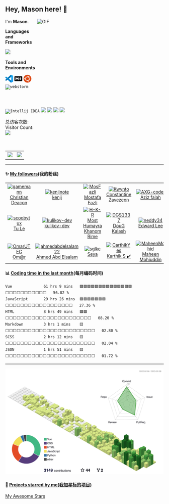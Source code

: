 ## Hey, Mason here! :wave:
<img align="right" alt="GIF" src="https://raw.githubusercontent.com/JoeyBling/JoeyBling/master/pic/pusheencode.gif" width="403" height="280" title="Do what you like, and do it best!" />

I'm **Mason**.

**Languages and Frameworks**

<img height="60" src="https://skillicons.dev/icons?i=git,vscode,vue,html,css,js,ts,scss,bootstrap,jquery,vite,nodejs,c&perline=10&theme=light" />

**Tools and Environments**


<code><img height="25" src="https://raw.githubusercontent.com/github/explore/80688e429a7d4ef2fca1e82350fe8e3517d3494d/topics/visual-studio-code/visual-studio-code.png" alt="VSCode" title="VSCode"></code>
<code><img height="25" src="https://raw.githubusercontent.com/github/explore/80688e429a7d4ef2fca1e82350fe8e3517d3494d/topics/markdown/markdown.png" alt="Markdown" title="MarkDown"></code>
<code><img height="25" src="https://raw.githubusercontent.com/github/explore/80688e429a7d4ef2fca1e82350fe8e3517d3494d/topics/ubuntu/ubuntu.png" alt="Ubuntu" title="Ubuntu"></code>
<code><img height="25" src="https://resources.jetbrains.com/storage/products/company/brand/logos/WebStorm_icon.png?_gl=1*10616q8*_ga*MTEwMzE4MDQwOS4xNjU0NzQ0NjIw*_ga_9J976DJZ68*MTY1NTA5NzcyOC4yLjEuMTY1NTA5ODE3Ni42MA..&_ga=2.237879491.294686240.1655097729-1103180409.1654744620" alt="webstorm"></code>
<code><img height="25" src="https://resources.jetbrains.com/storage/products/company/brand/logos/IntelliJ_IDEA_icon.svg?_ga=2.4263475.1689069645.1670084902-1103180409.1654744620&_gl=1*15627kg*_ga*MTEwMzE4MDQwOS4xNjU0NzQ0NjIw*_ga_9J976DJZ68*MTY3MDA4NDkwMS45LjEuMTY3MDA4NTAwMC4xNi4wLjA." alt="Intellij IDEA"></code>
<code><img height="25" src="https://resources.jetbrains.com/storage/products/company/brand/logos/jb_beam.svg?_ga=2.264831503.1689069645.1670084902-1103180409.1654744620&_gl=1*1pm73tt*_ga*MTEwMzE4MDQwOS4xNjU0NzQ0NjIw*_ga_9J976DJZ68*MTY3MDA4NDkwMS45LjEuMTY3MDA4NDk4NS4zMS4wLjA." ></code>
<code><img height="30" src="https://1.bp.blogspot.com/-LgTa-xDiknI/X4EflN56boI/AAAAAAAAPuk/24YyKnqiGkwRS9-_9suPKkfsAwO4wHYEgCLcBGAsYHQ/s0/image9.png" ></code>
<code><img height="25" src="https://upload.wikimedia.org/wikipedia/commons/thumb/5/5a/Vmware_workstation_16_icon.svg/180px-Vmware_workstation_16_icon.svg.png" ></code>
<code><img height="25" src="https://github.githubassets.com/images/modules/logos_page/GitHub-Mark.png"></code>

总访客次数:<br>
Visitor Count:<br>
<img src="https://profile-counter.glitch.me/mason369/count.svg"/>
<br></br>
<table style="width:100%;margin-top:30px" style="border:none">
  <tr style="border:none">
    <th style="border:none"><a href="https://github.com/mason369">
    <img  src="https://github-readme-stats-ouuan.vercel.app/api?username=mason369&theme=ligit&show_icons=true">
    </a></th>
    <th style="border:none"><a href="https://github.com/mason369">
    <img  src="https://github-readme-stats.vercel.app/api/top-langs/?username=mason369&layout=compact&langs_count=6&hide=smali" />
    </a></th>
  </tr>
</table>

---

#### :sparkles: [My followers](src/getTopFollowers.py)(我的粉丝)

<!--START_SECTION:top-followers-->
<table>
  <tr>
    <td align="center">
      <a href="https://github.com/gamemann">
        <img src="https://avatars2.githubusercontent.com/u/6509565" width="100px;" alt="gamemann"/>
      </a>
      <br />
      <a href="https://github.com/gamemann">Christian Deacon</a>
    </td>
    <td align="center">
      <a href="https://github.com/kenjinote">
        <img src="https://avatars2.githubusercontent.com/u/2605401" width="100px;" alt="kenjinote"/>
      </a>
      <br />
      <a href="https://github.com/kenjinote">kenji</a>
    </td>
    <td align="center">
      <a href="https://github.com/MosFazli">
        <img src="https://avatars2.githubusercontent.com/u/69136464" width="100px;" alt="MosFazli"/>
      </a>
      <br />
      <a href="https://github.com/MosFazli">Mostafa Fazli</a>
    </td>
    <td align="center">
      <a href="https://github.com/Kwynto">
        <img src="https://avatars2.githubusercontent.com/u/31433211" width="100px;" alt="Kwynto"/>
      </a>
      <br />
      <a href="https://github.com/Kwynto">Constantine Zavezeon</a>
    </td>
    <td align="center">
      <a href="https://github.com/AXG-coder">
        <img src="https://avatars2.githubusercontent.com/u/74980212" width="100px;" alt="AXG-coder"/>
      </a>
      <br />
      <a href="https://github.com/AXG-coder">Aziz falah</a>
    </td>
    <td align="center">
      <a href="https://github.com/411112">
        <img src="https://avatars2.githubusercontent.com/u/94780994" width="100px;" alt="411112"/>
      </a>
      <br />
      <a href="https://github.com/411112">0x411112</a>
    </td>
    <td align="center">
      <a href="https://github.com/JubayerRiyad">
        <img src="https://avatars2.githubusercontent.com/u/81983264" width="100px;" alt="JubayerRiyad"/>
      </a>
      <br />
      <a href="https://github.com/JubayerRiyad">Jubayer Riyad</a>
    </td>
  </tr>
  <tr>
    <td align="center">
      <a href="https://github.com/scoobytux">
        <img src="https://avatars2.githubusercontent.com/u/72339711" width="100px;" alt="scoobytux"/>
      </a>
      <br />
      <a href="https://github.com/scoobytux">Tu Le</a>
    </td>
    <td align="center">
      <a href="https://github.com/kulikov-dev">
        <img src="https://avatars2.githubusercontent.com/u/40471760" width="100px;" alt="kulikov-dev"/>
      </a>
      <br />
      <a href="https://github.com/kulikov-dev">kulikov-dev</a>
    </td>
    <td align="center">
      <a href="https://github.com/H-K-R">
        <img src="https://avatars2.githubusercontent.com/u/69351423" width="100px;" alt="H-K-R"/>
      </a>
      <br />
      <a href="https://github.com/H-K-R">Most Humayra Khanom Rime</a>
    </td>
    <td align="center">
      <a href="https://github.com/DGS1337">
        <img src="https://avatars2.githubusercontent.com/u/72562709" width="100px;" alt="DGS1337"/>
      </a>
      <br />
      <a href="https://github.com/DGS1337">DouG Kalash</a>
    </td>
    <td align="center">
      <a href="https://github.com/neddy34">
        <img src="https://avatars2.githubusercontent.com/u/13149596" width="100px;" alt="neddy34"/>
      </a>
      <br />
      <a href="https://github.com/neddy34">Edward Lee</a>
    </td>
    <td align="center">
      <a href="https://github.com/NazmusSayad">
        <img src="https://avatars2.githubusercontent.com/u/87106526" width="100px;" alt="NazmusSayad"/>
      </a>
      <br />
      <a href="https://github.com/NazmusSayad">Nazmus Sayad</a>
    </td>
    <td align="center">
      <a href="https://github.com/larrymahumot">
        <img src="https://avatars2.githubusercontent.com/u/58719277" width="100px;" alt="larrymahumot"/>
      </a>
      <br />
      <a href="https://github.com/larrymahumot">Larry Bert Mahumot</a>
    </td>
  </tr>
  <tr>
    <td align="center">
      <a href="https://github.com/OmarUTEC">
        <img src="https://avatars2.githubusercontent.com/u/91240794" width="100px;" alt="OmarUTEC"/>
      </a>
      <br />
      <a href="https://github.com/OmarUTEC">Om@r</a>
    </td>
    <td align="center">
      <a href="https://github.com/ahmedabdelsalam22">
        <img src="https://avatars2.githubusercontent.com/u/75587814" width="100px;" alt="ahmedabdelsalam22"/>
      </a>
      <br />
      <a href="https://github.com/ahmedabdelsalam22">Ahmed Abd Elsalam</a>
    </td>
    <td align="center">
      <a href="https://github.com/sglkc">
        <img src="https://avatars2.githubusercontent.com/u/31957516" width="100px;" alt="sglkc"/>
      </a>
      <br />
      <a href="https://github.com/sglkc">Seya</a>
    </td>
    <td align="center">
      <a href="https://github.com/CarthikYes">
        <img src="https://avatars2.githubusercontent.com/u/104158790" width="100px;" alt="CarthikYes"/>
      </a>
      <br />
      <a href="https://github.com/CarthikYes">Karthik S ✔️</a>
    </td>
    <td align="center">
      <a href="https://github.com/MaheenMohid">
        <img src="https://avatars2.githubusercontent.com/u/117740011" width="100px;" alt="MaheenMohid"/>
      </a>
      <br />
      <a href="https://github.com/MaheenMohid">Maheen Mohiuddin</a>
    </td>
    <td align="center">
      <a href="https://github.com/gvaldzxxxx">
        <img src="https://avatars2.githubusercontent.com/u/122252402" width="100px;" alt="gvaldzxxxx"/>
      </a>
      <br />
      <a href="https://github.com/gvaldzxxxx">gvaldzxxxx</a>
    </td>
    <td align="center">
      <a href="https://github.com/lucasamorimd">
        <img src="https://avatars2.githubusercontent.com/u/23130494" width="100px;" alt="lucasamorimd"/>
      </a>
      <br />
      <a href="https://github.com/lucasamorimd">Lucas Amorim</a>
    </td>
  </tr>
</table>
<!--END_SECTION:top-followers-->

#### :bar_chart: [Coding time in the last month](https://github.com/muety/wakapi)(每月编码时间)

<!--START_SECTION:waka-->

```text
Vue              61 hrs 9 mins   🟩🟩🟩🟩🟩🟩🟩🟩🟩🟩🟩🟩🟩🟩⬜⬜⬜⬜⬜⬜⬜⬜⬜⬜⬜   56.82 %
JavaScript       29 hrs 26 mins  🟩🟩🟩🟩🟩🟩🟩⬜⬜⬜⬜⬜⬜⬜⬜⬜⬜⬜⬜⬜⬜⬜⬜⬜⬜   27.36 %
HTML             8 hrs 49 mins   🟩🟩⬜⬜⬜⬜⬜⬜⬜⬜⬜⬜⬜⬜⬜⬜⬜⬜⬜⬜⬜⬜⬜⬜⬜   08.20 %
Markdown         3 hrs 1 mins    🟨⬜⬜⬜⬜⬜⬜⬜⬜⬜⬜⬜⬜⬜⬜⬜⬜⬜⬜⬜⬜⬜⬜⬜⬜   02.80 %
SCSS             2 hrs 12 mins   🟨⬜⬜⬜⬜⬜⬜⬜⬜⬜⬜⬜⬜⬜⬜⬜⬜⬜⬜⬜⬜⬜⬜⬜⬜   02.04 %
JSON             1 hrs 51 mins   🟨⬜⬜⬜⬜⬜⬜⬜⬜⬜⬜⬜⬜⬜⬜⬜⬜⬜⬜⬜⬜⬜⬜⬜⬜   01.72 %
```

<!--END_SECTION:waka-->
---

![](./profile-3d-contrib/profile-green-animate.svg)

#### :star2: [Projects starred by me(我加星标的项目)](https://github.com/maguowei/starred)

[My Awesome Stars](AWESOME-STARS.md)
